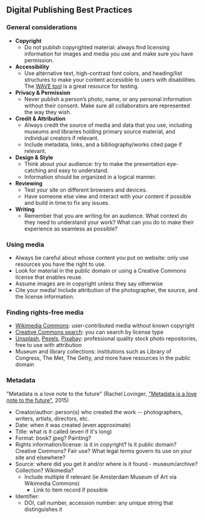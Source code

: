 ## Digital Publishing Best Practices

### General considerations

- **Copyright**​
  -  Do not publish copyrighted material: always find licensing information for images and media you use and make sure you have permission. 
- **Accessibility**​
  - Use alternative text, high-contrast font colors, and heading/list structures to make your content accessible to users with disabilities. The [WAVE tool](https://wave.webaim.org/) is a great resource for testing.
- **Privacy & Permission**​
  - Never publish a person’s photo, name, or any personal information without their consent. Make sure all collaborators are represented the way they wish.​
- **Credit & Attribution**​
  - Always credit the source of media and data that you use, including museums and libraries holding primary source material, and individual creators if relevant. 
  - Include metadata, links, and a bibliography/works cited page if relevant.
- **Design & Style**​ 
  - Think about your audience: try to make the presentation eye-catching and easy to understand. 
  - Information should be organized in a logical manner.​
- **Reviewing**
  - ​Test your site on different browsers and devices.
  - Have someone else view and interact with your content if possible and build in time to fix any issues.​
- **Writing**
  - Remember that you are writing for an audience. What context do they need to understand your work? What can you do to make their experience as seamless as possible?


### Using media

- Always be careful about whose content you put on website: only use resources you have the right to use.​
- Look for material in the public domain or using a Creative Commons license that enables reuse. ​
- Assume images are in copyright unless they say otherwise
- Cite your media! Include attribution of the photographer, the source, and the license information​.

### Finding rights-free media

- [Wikimedia Commons]([Wikimedia](https://commons.wikimedia.org/wiki/Main_Page)): user-contributed media without known copyright
- [Creative Commons search](https://search.creativecommons.org/): you can search by license type
- [Unsplash](https://unsplash.com/), [Pexels](https://www.pexels.com/), [Pixabay](https://pixabay.com/): professional quality stock photo repositories, free to use with attribution
- Museum and library collections: institutions such as Library of Congress, The Met, The Getty, and more have resources in the public domain

### Metadata

"Metadata is a love note to the future" (Rachel Lovinger, ["Metadata is a love note to the future"](https://www.slideshare.net/slideshow/metadata-is-a-love-note-to-the-future/48531570), 2015)

- Creator/author: person(s) who created the work -- photographers, writers, artists, directors, etc.
- Date: when it was created (even approximate)
- Title: what is it called (even if it's long)
- Format: book? jpeg? Painting?
- Rights information/license: is it in copyright? Is it public domain? Creative Commons? Fair use? What legal terms govern its use on your site and elsewhere?
- Source: where did you get it and/or where is it found - museum/archive? Collection? Wikimedia? 
  - Include multiple if relevant (ie Amsterdam Museum of Art via Wikimedia Commons)
    - Link to item record if possible
- Identifier: 
  - DOI, call number, accession number: any unique string that distinguishes it